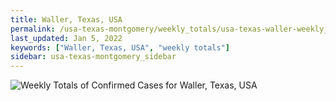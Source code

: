 ```yaml
---
title: Waller, Texas, USA
permalink: /usa-texas-montgomery/weekly_totals/usa-texas-waller-weekly_totals.html
last_updated: Jan 5, 2022
keywords: ["Waller, Texas, USA", "weekly totals"]
sidebar: usa-texas-montgomery_sidebar
---
```


![Weekly Totals of Confirmed Cases for Waller, Texas, USA](/covid_tracker/images/graphs/usa-texas-waller-weekly_totals_graph.png)

